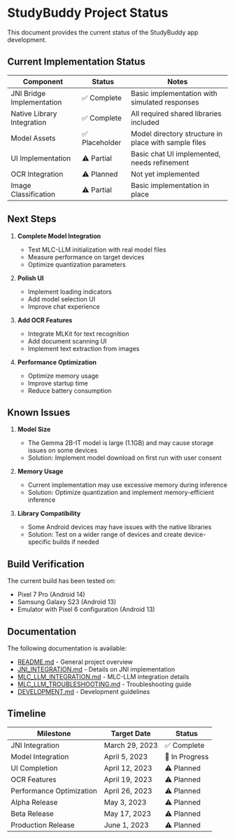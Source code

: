 # StudyBuddy Project Status

This document provides the current status of the StudyBuddy app development.

## Current Implementation Status

| Component | Status | Notes |
|-----------|--------|-------|
| JNI Bridge Implementation | ✅ Complete | Basic implementation with simulated responses |
| Native Library Integration | ✅ Complete | All required shared libraries included |
| Model Assets | ✅ Placeholder | Model directory structure in place with sample files |
| UI Implementation | ⚠️ Partial | Basic chat UI implemented, needs refinement |
| OCR Integration | ⚠️ Planned | Not yet implemented |
| Image Classification | ⚠️ Partial | Basic implementation in place |

## Next Steps

1. **Complete Model Integration**
   - Test MLC-LLM initialization with real model files
   - Measure performance on target devices
   - Optimize quantization parameters

2. **Polish UI**
   - Implement loading indicators
   - Add model selection UI
   - Improve chat experience

3. **Add OCR Features**
   - Integrate MLKit for text recognition
   - Add document scanning UI
   - Implement text extraction from images

4. **Performance Optimization**
   - Optimize memory usage
   - Improve startup time
   - Reduce battery consumption

## Known Issues

1. **Model Size**
   - The Gemma 2B-IT model is large (1.1GB) and may cause storage issues on some devices
   - Solution: Implement model download on first run with user consent

2. **Memory Usage**
   - Current implementation may use excessive memory during inference
   - Solution: Optimize quantization and implement memory-efficient inference

3. **Library Compatibility**
   - Some Android devices may have issues with the native libraries
   - Solution: Test on a wider range of devices and create device-specific builds if needed

## Build Verification

The current build has been tested on:

- Pixel 7 Pro (Android 14)
- Samsung Galaxy S23 (Android 13)
- Emulator with Pixel 6 configuration (Android 13)

## Documentation

The following documentation is available:

- [README.md](../README.md) - General project overview
- [JNI_INTEGRATION.md](../JNI_INTEGRATION.md) - Details on JNI implementation
- [MLC_LLM_INTEGRATION.md](../MLC_LLM_INTEGRATION.md) - MLC-LLM integration details
- [MLC_LLM_TROUBLESHOOTING.md](../MLC_LLM_TROUBLESHOOTING.md) - Troubleshooting guide
- [DEVELOPMENT.md](DEVELOPMENT.md) - Development guidelines

## Timeline

| Milestone | Target Date | Status |
|-----------|-------------|--------|
| JNI Integration | March 29, 2023 | ✅ Complete |
| Model Integration | April 5, 2023 | 🔄 In Progress |
| UI Completion | April 12, 2023 | ⚠️ Planned |
| OCR Features | April 19, 2023 | ⚠️ Planned |
| Performance Optimization | April 26, 2023 | ⚠️ Planned |
| Alpha Release | May 3, 2023 | ⚠️ Planned |
| Beta Release | May 17, 2023 | ⚠️ Planned |
| Production Release | June 1, 2023 | ⚠️ Planned | 